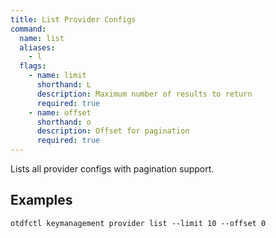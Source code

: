 ```yaml
---
title: List Provider Configs
command:
  name: list
  aliases:
    - l
  flags:
    - name: limit
      shorthand: L
      description: Maximum number of results to return
      required: true
    - name: offset
      shorthand: o
      description: Offset for pagination
      required: true
---
```


Lists all provider configs with pagination support.

## Examples

```shell
otdfctl keymanagement provider list --limit 10 --offset 0
```
